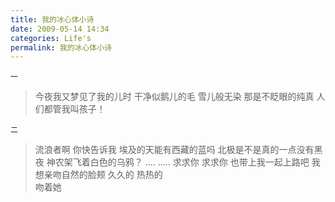 ```yaml
---
title: 我的冰心体小诗 
date: 2009-05-14 14:34
categories: Life's
permalink: 我的冰心体小诗
---
```


`一`
>今夜我又梦见了我的儿时
干净似鹅儿的毛
雪儿般无染
那是不眨眼的纯真
人们都管我叫孩子！

`二`
>流浪者啊
你快告诉我
埃及的天能有西藏的蓝吗
北极是不是真的一点没有黑夜
神农架飞着白色的乌鸦？
....
.....
求求你
求求你
也带上我一起上路吧
我想亲吻自然的脸颊
久久的
热热的   
吻着她